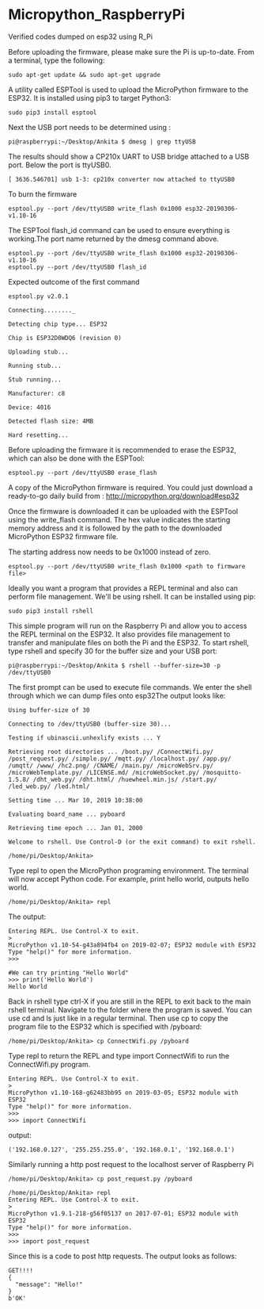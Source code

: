# Micropython_RaspberryPi
Verified codes dumped on esp32 using R_Pi

Before uploading the firmware, please make sure the Pi is up-to-date.  From a terminal, type the following:
```
sudo apt-get update && sudo apt-get upgrade
```
A utility called ESPTool is used to upload the MicroPython firmware to the ESP32.  It is installed using pip3 to target Python3:
```
sudo pip3 install esptool
```
Next the USB port needs to be determined using :
```
pi@raspberrypi:~/Desktop/Ankita $ dmesg | grep ttyUSB
```
The results should show a CP210x UART to USB bridge attached to a USB port.  Below the port is ttyUSB0.
```
[ 3636.546701] usb 1-3: cp210x converter now attached to ttyUSB0
```
To burn the firmware
```
esptool.py --port /dev/ttyUSB0 write_flash 0x1000 esp32-20190306-v1.10-16
```
The ESPTool flash_id command can be used to ensure everything is working.The port name returned by the dmesg command above.

```
esptool.py --port /dev/ttyUSB0 write_flash 0x1000 esp32-20190306-v1.10-16
esptool.py --port /dev/ttyUSB0 flash_id
```
Expected outcome of the first command
```
esptool.py v2.0.1

Connecting........_

Detecting chip type... ESP32

Chip is ESP32D0WDQ6 (revision 0)

Uploading stub...

Running stub...

Stub running...

Manufacturer: c8

Device: 4016

Detected flash size: 4MB

Hard resetting...
```
Before uploading the firmware it is recommended to erase the ESP32, which can also be done with the ESPTool:
```
esptool.py --port /dev/ttyUSB0 erase_flash
```
A copy of the MicroPython firmware is required.  You could just download a ready-to-go daily build from :
http://micropython.org/download#esp32


Once the firmware is downloaded it can be uploaded with the ESPTool using the write_flash command.  The hex value indicates the starting memory address and it is followed by the path to the downloaded MicroPython ESP32 firmware file.

The starting address now needs to be 0x1000 instead of zero.
```
esptool.py --port /dev/ttyUSB0 write_flash 0x1000 <path to firmware file>
```
Ideally you want a program that provides a REPL terminal and also can perform file management.  We'll be using rshell.  It can be installed using pip:
```
sudo pip3 install rshell
```
This simple program will run on the Raspberry Pi and allow you to access the REPL terminal on the ESP32.  It also provides file management to transfer and manipulate files on both the Pi and the ESP32.  To start rshell, type rshell and specify 30 for the buffer size and your USB port:
```
pi@raspberrypi:~/Desktop/Ankita $ rshell --buffer-size=30 -p /dev/ttyUSB0
```
The first prompt can be used to execute file commands. We enter the shell through which we can dump files onto esp32The output looks like:  
```
Using buffer-size of 30

Connecting to /dev/ttyUSB0 (buffer-size 30)...

Testing if ubinascii.unhexlify exists ... Y

Retrieving root directories ... /boot.py/ /ConnectWifi.py/ /post_request.py/ /simple.py/ /mqtt.py/ /localhost.py/ /app.py/ /umqtt/ /www/ /hc2.png/ /CNAME/ /main.py/ /microWebSrv.py/ /microWebTemplate.py/ /LICENSE.md/ /microWebSocket.py/ /mosquitto-1.5.8/ /dht_web.py/ /dht.html/ /huewheel.min.js/ /start.py/ /led_web.py/ /led.html/

Setting time ... Mar 10, 2019 10:38:00

Evaluating board_name ... pyboard

Retrieving time epoch ... Jan 01, 2000

Welcome to rshell. Use Control-D (or the exit command) to exit rshell.

/home/pi/Desktop/Ankita> 
```
Type repl to open the MicroPython programing environment.  The terminal will now accept Python code.  For example, print hello world, outputs hello world.
```
/home/pi/Desktop/Ankita> repl
```
The output:
```
Entering REPL. Use Control-X to exit.
>
MicroPython v1.10-54-g43a894fb4 on 2019-02-07; ESP32 module with ESP32
Type "help()" for more information.
>>>

#We can try printing "Hello World"
>>> print('Hello World')
Hello World
```
Back in rshell type ctrl-X if you are still in the REPL to exit back to the main rshell terminal.  Navigate to the folder where the program is saved.  You can use cd and ls just like in a regular terminal.  Then use cp to copy the program file to the ESP32 which is specified with /pyboard:
```
/home/pi/Desktop/Ankita> cp ConnectWifi.py /pyboard
```

Type repl to return the REPL and type import ConnectWifi to run the ConnectWifi.py program.
```
Entering REPL. Use Control-X to exit.
>
MicroPython v1.10-168-g62483bb95 on 2019-03-05; ESP32 module with ESP32
Type "help()" for more information.
>>> 
>>> import ConnectWifi
```
output:
```
('192.168.0.127', '255.255.255.0', '192.168.0.1', '192.168.0.1')
```


Similarly running a http post request to the localhost server of Raspberry Pi
```
/home/pi/Desktop/Ankita> cp post_request.py /pyboard

/home/pi/Desktop/Ankita> repl
Entering REPL. Use Control-X to exit.
>
MicroPython v1.9.1-218-g56f05137 on 2017-07-01; ESP32 module with ESP32
Type "help()" for more information.
>>> 
>>> import post_request
```
Since this is a code to post http requests. The output looks as follows:

```
GET!!!!
{
  "message": "Hello!"
}
b'OK'
```

